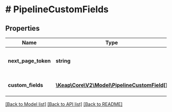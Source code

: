 # # PipelineCustomFields

## Properties

Name | Type | Description | Notes
------------ | ------------- | ------------- | -------------
**next_page_token** | **string** | Token for the next page of results. | [optional]
**custom_fields** | [**\Keap\Core\V2\Model\PipelineCustomField[]**](PipelineCustomField.md) | The list of custom fields. |

[[Back to Model list]](../../README.md#models) [[Back to API list]](../../README.md#endpoints) [[Back to README]](../../README.md)
